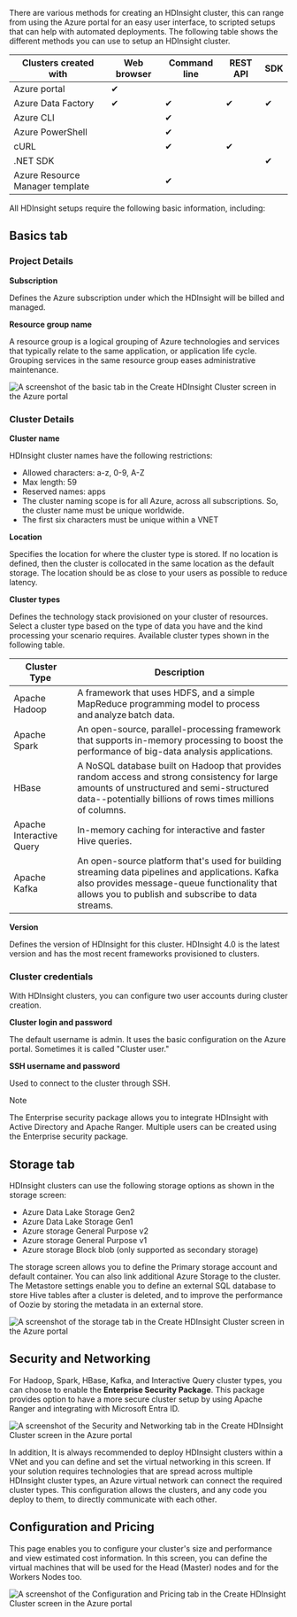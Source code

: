 There are various methods for creating an HDInsight cluster, this can range from using the Azure portal for an easy user interface, to scripted setups that can help with automated deployments. The following table shows the different methods you can use to setup an HDInsight cluster. 

|Clusters created with| Web browser| Command line| REST API| SDK|
|-|-|-|-|-|
|Azure portal| ✔| | | |
|Azure Data Factory| ✔| ✔| ✔| ✔|
|Azure CLI| | ✔| | |
|Azure PowerShell| | ✔| | |
|cURL| | ✔| ✔| |
|.NET SDK| | | |✔|
|Azure Resource Manager template| | ✔| | |

All HDInsight setups require the following basic information, including:

## Basics tab

### Project Details

**Subscription**

Defines the Azure subscription under which the HDInsight will be billed and managed.

**Resource group name**

A resource group is a logical grouping of Azure technologies and services that typically relate to the same application, or application life cycle. Grouping services in the same resource group eases administrative maintenance.

![A screenshot of the basic tab in the Create HDInsight Cluster screen in the Azure portal](../media/2-img01.png)

### Cluster Details

**Cluster name**

HDInsight cluster names have the following restrictions:

- Allowed characters: a-z, 0-9, A-Z
- Max length: 59
- Reserved names: apps
- The cluster naming scope is for all Azure, across all subscriptions. So, the cluster name must be unique worldwide.
- The first six characters must be unique within a VNET

**Location**

Specifies the location for where the cluster type is stored. If no location is defined, then the cluster is collocated in the same location as the default storage. The location should be as close to your users as possible to reduce latency.

**Cluster types**

Defines the technology stack provisioned on your cluster of resources. Select a cluster type based on the type of data you have and the kind processing your scenario requires. Available cluster types shown in the following table.  

|Cluster Type | Description |
|-|-|
|Apache Hadoop | A framework that uses HDFS, and a simple MapReduce programming model to process and analyze batch data. |
|Apache Spark | An open-source, parallel-processing framework that supports in-memory processing to boost the performance of big-data analysis applications.|
|HBase | A NoSQL database built on Hadoop that provides random access and strong consistency for large amounts of unstructured and semi-structured data--potentially billions of rows times millions of columns. |
|Apache Interactive Query | In-memory caching for interactive and faster Hive queries. |
|Apache Kafka | An open-source platform that's used for building streaming data pipelines and applications. Kafka also provides message-queue functionality that allows you to publish and subscribe to data streams. |

**Version**

Defines the version of HDInsight for this cluster. HDInsight 4.0 is the latest version and has the most recent frameworks provisioned to clusters.

### Cluster credentials

With HDInsight clusters, you can configure two user accounts during cluster creation.

**Cluster login and password**

The default username is admin. It uses the basic configuration on the Azure portal. Sometimes it is called "Cluster user."

**SSH username and password**

Used to connect to the cluster through SSH.

> [!Note]
> The Enterprise security package allows you to integrate HDInsight with Active Directory and Apache Ranger. Multiple users can be created using the Enterprise security package.

## Storage tab

HDInsight clusters can use the following storage options as shown in the storage screen:

- Azure Data Lake Storage Gen2
- Azure Data Lake Storage Gen1
- Azure storage General Purpose v2
- Azure storage General Purpose v1
- Azure storage Block blob (only supported as secondary storage)

The storage screen allows you to define the Primary storage account and default container. You can also link additional Azure Storage to the cluster. The Metastore settings enable you to define an external SQL database to store Hive tables after a cluster is deleted, and to improve the performance of Oozie by storing the metadata in an external store.

![A screenshot of the storage tab in the Create HDInsight Cluster screen in the Azure portal](../media/2-img02.png)

## Security and Networking

For Hadoop, Spark, HBase, Kafka, and Interactive Query cluster types, you can choose to enable the **Enterprise Security Package**. This package provides option to have a more secure cluster setup by using Apache Ranger and integrating with Microsoft Entra ID.

![A screenshot of the Security and Networking tab in the Create HDInsight Cluster screen in the Azure portal](../media/2-img03.png)

In addition, It is always recommended to deploy HDInsight clusters within a VNet and you can define and set the virtual networking in this screen. If your solution requires technologies that are spread across multiple HDInsight cluster types, an Azure virtual network can connect the required cluster types. This configuration allows the clusters, and any code you deploy to them, to directly communicate with each other.

## Configuration and Pricing

This page enables you to configure your cluster's size and performance and view estimated cost information. In this screen, you can define the virtual machines that will be used for the Head (Master) nodes and for the Workers Nodes too.

![A screenshot of the Configuration and Pricing tab in the Create HDInsight Cluster screen in the Azure portal](../media/2-img04.png)
